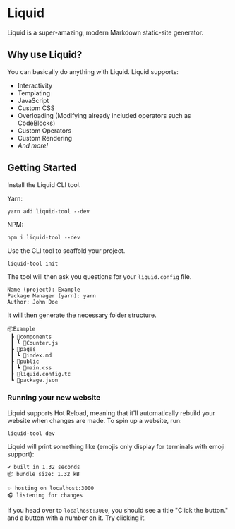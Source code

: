 # Liquid
Liquid is a super-amazing, modern Markdown static-site generator.

## Why use Liquid?
You can basically do anything with Liquid. Liquid supports:

* Interactivity
* Templating
* JavaScript
* Custom CSS
* Overloading (Modifying already included operators such as CodeBlocks)
* Custom Operators
* Custom Rendering
* *And more!*

## Getting Started

Install the Liquid CLI tool.

Yarn:
```
yarn add liquid-tool --dev
```

NPM:
```
npm i liquid-tool --dev
```

Use the CLI tool to scaffold your project.

```
liquid-tool init
```
The tool will then ask you questions for your `liquid.config` file.
```
Name (project): Example
Package Manager (yarn): yarn
Author: John Doe
```
It will then generate the necessary folder structure.
```
📦Example
 ┣ 📂components
 ┃ ┗ 📜Counter.js
 ┣ 📂pages
 ┃ ┗ 📜index.md
 ┣ 📂public
 ┃ ┗ 📜main.css
 ┣ 📜liquid.config.tc
 ┗ 📜package.json
```

### Running your new website
Liquid supports Hot Reload, meaning that it'll automatically rebuild your website when changes are made. To spin up a website, run:
```
liquid-tool dev
```
Liquid will print something like (emojis only display for terminals with emoji support):
```
✔️ built in 1.32 seconds
📦 bundle size: 1.32 kB

✨ hosting on localhost:3000
🎧 listening for changes
```
If you head over to `localhost:3000`, you should see a title "Click the button." and a button with a number on it. Try clicking it.
